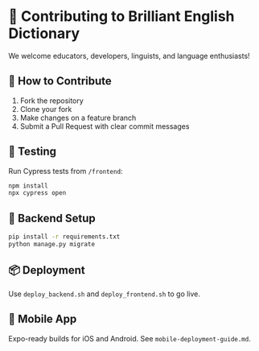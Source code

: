 
# 🤝 Contributing to Brilliant English Dictionary

We welcome educators, developers, linguists, and language enthusiasts!

## 🚀 How to Contribute

1. Fork the repository
2. Clone your fork
3. Make changes on a feature branch
4. Submit a Pull Request with clear commit messages

## 🧪 Testing

Run Cypress tests from `/frontend`:

```bash
npm install
npx cypress open
```

## 🔧 Backend Setup

```bash
pip install -r requirements.txt
python manage.py migrate
```

## 📦 Deployment

Use `deploy_backend.sh` and `deploy_frontend.sh` to go live.

## 📲 Mobile App

Expo-ready builds for iOS and Android. See `mobile-deployment-guide.md`.


